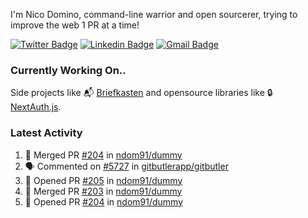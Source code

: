 
I'm Nico Domino, command-line warrior and open sourcerer, trying to improve the web 1 PR at a time!

[![Twitter Badge](https://img.shields.io/badge/-@ndom91-1ca0f1?style=flat-square&labelColor=1ca0f1&logo=twitter&logoColor=white&link=https://twitter.com/ndom91)](https://twitter.com/ndom91) [![Linkedin Badge](https://img.shields.io/badge/-ndom91-blue?style=flat-square&logo=Linkedin&logoColor=white&link=https://www.linkedin.com/in/ndom91/)](https://www.linkedin.com/in/ndom91/) [![Gmail Badge](https://img.shields.io/badge/-yo@ndo.dev-c14438?style=flat-square&logo=mail.ru&logoColor=white&link=mailto:yo@ndo.dev)](mailto:yo@ndo.dev)

### Currently Working On..

Side projects like 📬 [Briefkasten](https://briefkastenhq.com) and opensource libraries like 🔒 [NextAuth.js](https://github.com/nextauthjs/next-auth).

<!--START_SECTION_PROFILE_VIEWS:readme-info-->
<!--END_SECTION_PROFILE_VIEWS:readme-info-->

<!--START_SECTION_DAILY_COMMIT:readme-info-->
<!--END_SECTION_DAILY_COMMIT:readme-info-->

<!--START_SECTION_WEEKLY_COMMIT:readme-info-->
<!--END_SECTION_WEEKLY_COMMIT:readme-info-->

### Latest Activity

<!--START_SECTION:activity-->
1. 🎉 Merged PR [#204](https://github.com/ndom91/dummy/pull/204) in [ndom91/dummy](https://github.com/ndom91/dummy)
2. 🗣 Commented on [#5727](https://github.com/gitbutlerapp/gitbutler/issues/5727#issuecomment-2514894059) in [gitbutlerapp/gitbutler](https://github.com/gitbutlerapp/gitbutler)
3. 💪 Opened PR [#205](https://github.com/ndom91/dummy/pull/205) in [ndom91/dummy](https://github.com/ndom91/dummy)
4. 🎉 Merged PR [#203](https://github.com/ndom91/dummy/pull/203) in [ndom91/dummy](https://github.com/ndom91/dummy)
5. 💪 Opened PR [#204](https://github.com/ndom91/dummy/pull/204) in [ndom91/dummy](https://github.com/ndom91/dummy)
<!--END_SECTION:activity-->
